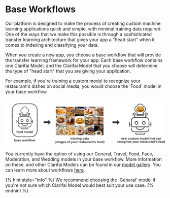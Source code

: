 # Base Workflows

Our platform is designed to make the process of creating custom machine learning applications quick and simple, with minimal training data required. One of the ways that we make this possible is through a sophisticated transfer learning architecture that gives your app a "head start" when it comes to indexing and classifying your data.

When you create a new app, you choose a base workflow that will provide the transfer learning framework for your app. Each base workflow contains one Clarifai Model, and the Clarifai Model that you choose will determine the type of "head start" that you are giving your application.

For example, if you're training a custom model to recognize your restaurant's dishes on social media, you would choose the 'Food' model in your base workflow.

![image](../../.gitbook/assets/base_workflow.jpg)

You currently have the option of using our General, Travel, Food, Face, Moderation, and Wedding models in your base workflow. More information on these, and other Clarifai Models can be found in our [model gallery](https://www.clarifai.com/models). You can learn more about workflows [here](https://docs.clarifai.com/main/api-guide/model/workflow/).

{% hint style="info" %}
We recommend choosing the 'General' model if you're not sure which Clarifai Model would best suit your use case.
{% endhint %}

